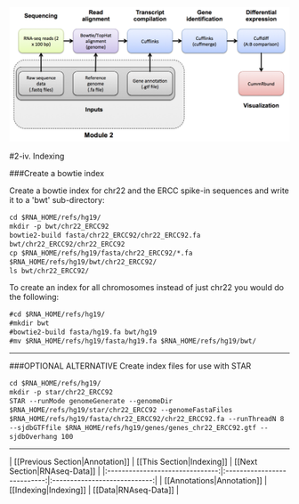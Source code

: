![RNA-seq Flowchart - Module 2](Images/RNA-seq_Flowchart2.png)

#2-iv. Indexing

###Create a bowtie index

Create a bowtie index for chr22 and the ERCC spike-in sequences and write it to a 'bwt' sub-directory:

	cd $RNA_HOME/refs/hg19/
	mkdir -p bwt/chr22_ERCC92
	bowtie2-build fasta/chr22_ERCC92/chr22_ERCC92.fa bwt/chr22_ERCC92/chr22_ERCC92
	cp $RNA_HOME/refs/hg19/fasta/chr22_ERCC92/*.fa $RNA_HOME/refs/hg19/bwt/chr22_ERCC92/
	ls bwt/chr22_ERCC92/
	
To create an index for all chromosomes instead of just chr22 you would do the following:
```
#cd $RNA_HOME/refs/hg19/
#mkdir bwt
#bowtie2-build fasta/hg19.fa bwt/hg19
#mv $RNA_HOME/refs/hg19/fasta/hg19.fa $RNA_HOME/refs/hg19/bwt/
```

---
###OPTIONAL ALTERNATIVE
Create index files for use with STAR

	cd $RNA_HOME/refs/hg19/
	mkdir -p star/chr22_ERCC92
	STAR --runMode genomeGenerate --genomeDir $RNA_HOME/refs/hg19/star/chr22_ERCC92 --genomeFastaFiles $RNA_HOME/refs/hg19/fasta/chr22_ERCC92/chr22_ERCC92.fa --runThreadN 8 --sjdbGTFfile $RNA_HOME/refs/hg19/genes/genes_chr22_ERCC92.gtf --sjdbOverhang 100
---
	
| [[Previous Section|Annotation]] | [[This Section|Indexing]]   | [[Next Section|RNAseq-Data]] |
|:-------------------------------:|:---------------------------:|:----------------------------:|
| [[Annotations|Annotation]]       | [[Indexing|Indexing]]       | [[Data|RNAseq-Data]]         |